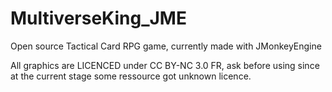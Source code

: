 MultiverseKing_JME
================

Open source Tactical Card RPG game, currently made with JMonkeyEngine

All graphics are LICENCED under CC BY-NC 3.0 FR, ask before using since at the current stage some ressource got unknown licence.
